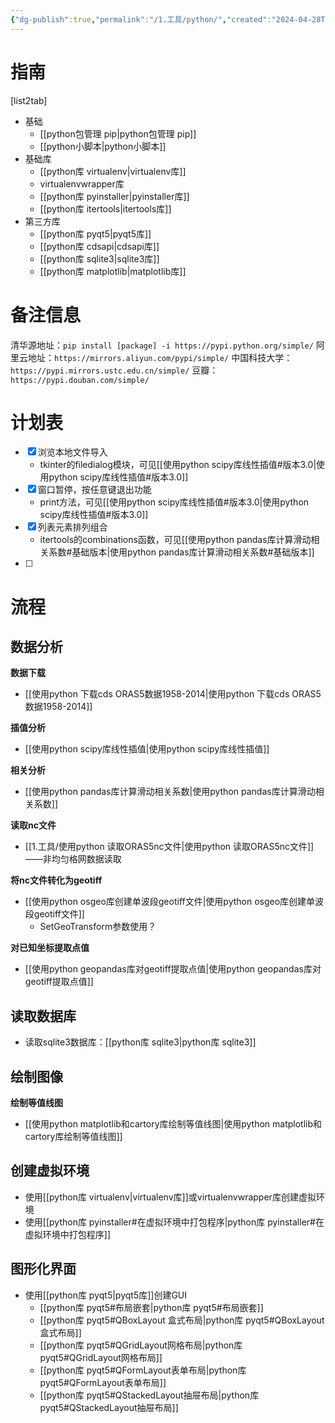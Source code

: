 ```yaml
---
{"dg-publish":true,"permalink":"/1.工具/python/","created":"2024-04-28T20:32:07.632+08:00"}
---
```



# 指南
[list2tab]
- 基础
	- [[python包管理 pip\|python包管理 pip]]
	- [[python小脚本\|python小脚本]]
-  基础库
	- [[python库 virtualenv\|virtualenv库]]
	- virtualenvwrapper库
	- [[python库 pyinstaller\|pyinstaller库]]
	- [[python库 itertools\|itertools库]]
- 第三方库
	- [[python库 pyqt5\|pyqt5库]]
	- [[python库 cdsapi\|cdsapi库]]
	- [[python库 sqlite3\|sqlite3库]]
	- [[python库 matplotlib\|matplotlib库]]

# 备注信息

清华源地址：`pip install [package] -i https://pypi.python.org/simple/`
阿里云地址：`https://mirrors.aliyun.com/pypi/simple/`
中国科技大学：`https://pypi.mirrors.ustc.edu.cn/simple/`
豆瓣：`https://pypi.douban.com/simple/`


# 计划表
- [x] 浏览本地文件导入
	- tkinter的filedialog模块，可见[[使用python scipy库线性插值#版本3.0\|使用python scipy库线性插值#版本3.0]]
- [x] 窗口暂停，按任意键退出功能
	- print方法，可见[[使用python scipy库线性插值#版本3.0\|使用python scipy库线性插值#版本3.0]]
- [x] 列表元素排列组合
	- itertools的combinations函数，可见[[使用python pandas库计算滑动相关系数#基础版本\|使用python pandas库计算滑动相关系数#基础版本]]
- [ ] 


# 流程

## 数据分析

**数据下载**
- [[使用python 下载cds ORAS5数据1958-2014\|使用python 下载cds ORAS5数据1958-2014]]

**插值分析**
- [[使用python scipy库线性插值\|使用python scipy库线性插值]]

**相关分析**
- [[使用python pandas库计算滑动相关系数\|使用python pandas库计算滑动相关系数]]

**读取nc文件**
- [[1.工具/使用python 读取ORAS5nc文件\|使用python 读取ORAS5nc文件]]——非均匀格网数据读取

**将nc文件转化为geotiff**
- [[使用python osgeo库创建单波段geotiff文件\|使用python osgeo库创建单波段geotiff文件]]
	- SetGeoTransform参数使用？

**对已知坐标提取点值**
- [[使用python  geopandas库对geotiff提取点值\|使用python  geopandas库对geotiff提取点值]]


## 读取数据库

- 读取sqlite3数据库：[[python库 sqlite3\|python库 sqlite3]]

## 绘制图像

**绘制等值线图**
- [[使用python matplotlib和cartory库绘制等值线图\|使用python matplotlib和cartory库绘制等值线图]]



## 创建虚拟环境
- 使用[[python库 virtualenv\|virtualenv库]]或virtualenvwrapper库创建虚拟环境
- 使用[[python库 pyinstaller#在虚拟环境中打包程序\|python库 pyinstaller#在虚拟环境中打包程序]]

## 图形化界面
- 使用[[python库 pyqt5\|pyqt5库]]创建GUI
	- [[python库 pyqt5#布局嵌套\|python库 pyqt5#布局嵌套]]
	- [[python库 pyqt5#QBoxLayout 盒式布局\|python库 pyqt5#QBoxLayout 盒式布局]]
	- [[python库 pyqt5#QGridLayout网格布局\|python库 pyqt5#QGridLayout网格布局]]
	- [[python库 pyqt5#QFormLayout表单布局\|python库 pyqt5#QFormLayout表单布局]]
	- [[python库 pyqt5#QStackedLayout抽屉布局\|python库 pyqt5#QStackedLayout抽屉布局]]


